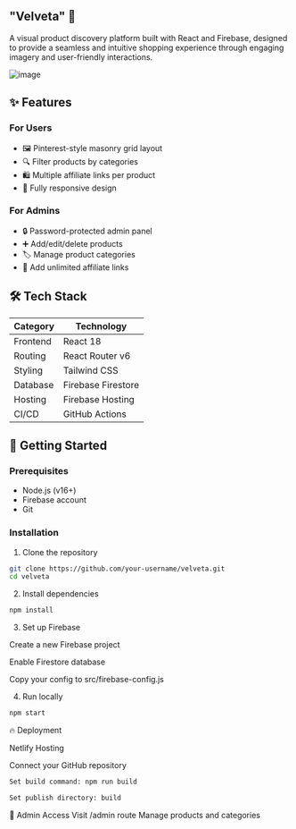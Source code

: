  ## "Velveta" 🌸

A visual product discovery platform built with React and Firebase, designed to provide a seamless and intuitive shopping experience through engaging imagery and user-friendly interactions.

![image](https://github.com/user-attachments/assets/e2c20ccf-a340-4a6c-bb79-11ae41e62eab)


## ✨ Features

### For Users
- 🖼️ Pinterest-style masonry grid layout
- 🔍 Filter products by categories
- 🛍️ Multiple affiliate links per product
- 📱 Fully responsive design

### For Admins
- 🔒 Password-protected admin panel
- ➕ Add/edit/delete products
- 🏷️ Manage product categories
- 🔗 Add unlimited affiliate links

## 🛠 Tech Stack

| Category       | Technology       |
|----------------|------------------|
| Frontend       | React 18         |
| Routing        | React Router v6  |
| Styling        | Tailwind CSS     |
| Database       | Firebase Firestore|
| Hosting        | Firebase Hosting |
| CI/CD          | GitHub Actions   |

## 🚀 Getting Started

### Prerequisites
- Node.js (v16+)
- Firebase account
- Git

### Installation

1. Clone the repository
```bash
git clone https://github.com/your-username/velveta.git
cd velveta
```

2. Install dependencies
```bash
npm install
```
3. Set up Firebase

Create a new Firebase project

Enable Firestore database

Copy your config to src/firebase-config.js

4. Run locally
```bash
npm start
```

🔥 Deployment

Netlify Hosting

Connect your GitHub repository
```bash
Set build command: npm run build

Set publish directory: build
```
🔐 Admin Access
Visit /admin route
Manage products and categories

